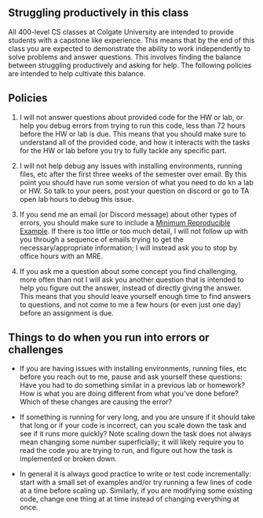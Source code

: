 ## Struggling productively in this class

All 400-level CS classes at Colgate University are intended to provide students with a capstone like experience. This means that by the end of this class you are expected to demonstrate the ability to work independently to solve problems and answer questions. This involves finding the balance between struggling productively and asking for help. The following policies are intended to help cultivate this balance. 

## Policies

1. I will not answer questions about provided code for the HW or lab, or help you debug errors from trying to run this code, less than 72 hours before the HW or lab is due. This means that you should make sure to understand all of the provided code, and how it interacts with the tasks for the HW or lab before you try to fully tackle any specific part. 

2. I will not help debug any issues with installing environments, running files, etc after the first three weeks of the semester over email. By this point you should have run some version of what you need to do kn a lab or HW. So talk to your peers, post your question on discord or go to TA open lab hours to debug this issue. 

3. If you send me an email (or Discord message) about other types of errors, you should make sure to include a [Minimum Reproducible Example](https://en.wikipedia.org/wiki/Minimal_reproducible_example). If there is too little or too much detail, I will not follow up with you through a sequence of emails trying to get the necessary/appropriate information; I will instead ask you to stop by office hours with an MRE.  

4. If you ask me a question about some concept you find challenging, more often than not I will ask you another question that is intended to help you figure out the answer, instead of directly giving the answer. This means that you should leave yourself enough time to find answers to questions, and not come to me a few hours (or even just one day) before an assignment is due.  



## Things to do when you run into errors or challenges

- If you are having issues with installing environments, running files, etc before you reach out to me, pause and ask yourself these questions: Have you had to do something similar in a previous lab or homework? How is what you are doing different from what you've done before? Which of these changes are causing the error? 

- If something is running for very long, and you are unsure if it should take that long or if your code is incorrect, can you scale down the task and see if it runs more quickly? Note scaling down the task does not always mean changing some number superficially; it will likely require you to read the code you are trying to run, and figure out how the task is implemented or broken down. 

- In general it is always good practice to write or test code incrementally: start with a small set of examples and/or try running a few lines of code at a time before scaling up. Similarly, if you are modifying some existing code, change one thing at at time instead of changing everything at once. 


